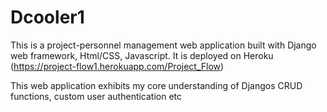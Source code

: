 # Dcooler1

This is a project-personnel management web application  built with Django web framework, Html/CSS, Javascript.
It is deployed on Heroku (https://project-flow1.herokuapp.com/Project_Flow)

This web application exhibits my core understanding of Djangos CRUD functions, custom user authentication etc

